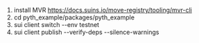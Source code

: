 1) install MVR https://docs.suins.io/move-registry/tooling/mvr-cli
2) cd pyth_example/packages/pyth_example
3) sui client switch --env testnet
4) sui client publish --verify-deps --silence-warnings

